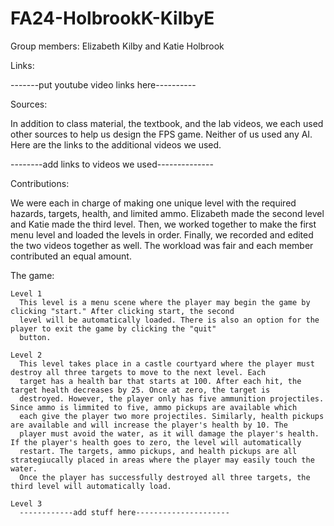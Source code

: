 # FA24-HolbrookK-KilbyE

Group members: Elizabeth Kilby and Katie Holbrook

Links:

-------put youtube video links here----------

Sources:

  In addition to class material, the textbook, and the lab videos, we each used other sources to help us design
  the FPS game. Neither of us used any AI. Here are the links to the additional videos we used.
  
  --------add links to videos we used--------------
  
Contributions:

  We were each in charge of making one unique level with the required hazards, targets, health, and limited ammo. 
  Elizabeth made the second level and Katie made the third level. Then, we worked together to make the first menu level
  and loaded the levels in order. Finally, we recorded and edited the two videos together as well. The workload was fair and
  each member contributed an equal amount.

  The game:
  
    Level 1
      This level is a menu scene where the player may begin the game by clicking "start." After clicking start, the second 
      level will be automatically loaded. There is also an option for the player to exit the game by clicking the "quit" 
      button.
      
    Level 2
      This level takes place in a castle courtyard where the player must destroy all three targets to move to the next level. Each
      target has a health bar that starts at 100. After each hit, the target health decreases by 25. Once at zero, the target is 
      destroyed. However, the player only has five ammunition projectiles. Since ammo is limmited to five, ammo pickups are available which 
      each give the player two more projectiles. Similarly, health pickups are available and will increase the player's health by 10. The 
      player must avoid the water, as it will damage the player's health. If the player's health goes to zero, the level will automatically
      restart. The targets, ammo pickups, and health pickups are all strategiucally placed in areas where the player may easily touch the water.
      Once the player has successfully destroyed all three targets, the third level will automatically load.

    Level 3
      ------------add stuff here---------------------
